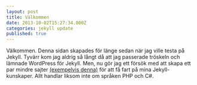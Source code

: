 ```yaml
---
layout: post
title: Välkommen
date: 2013-10-02T15:27:34.000Z
categories: jekyll update
published: true
---
```

Välkommen. Denna sidan skapades för länge sedan när jag ville testa på Jekyll. Tyvärr kom jag aldrig så långt då att jag passerade tröskeln och lämnade WordPress för Jekyll. Men, nu gör jag ett försök med att skapa ett par mindre sajter [(exempelvis denna)](https://coat.se/) för att få fart på mina Jekyll-kunskaper.
Allt handlar liksom inte om språken PHP och C#.